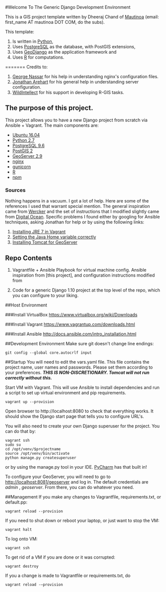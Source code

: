 #Welcome To The Generic Django Development Environment

This is a GIS project template written by Dheeraj Chand of [Mautinoa](http://www.mautinoa.com) (email: first_name AT mautinoa DOT COM, do the subs).

This template:

1. Is written in [Python](http://www.python.org),
2. Uses [PostgreSQL](http://www.postgresql.org) as the database, with PostGIS extensions,
3. Uses [GeoDjango](http://www.geodjango.org) as the application framework and
4. Uses [R](http://www.r-project.org) for computations.

=======
Credits to:

1. [George Nassar](https://github.com/gnassar) for his help in understanding nginx's configuration files.
2. [Jonathan Arehart](https://twitter.com/jonathanarehart) for his general help in understanding server configuration.
3. [WildIntellect](https://github.com/wildintellect/) for his support in developing R-GIS tasks.

## The purpose of this project.

This project allows you to have a new Django project from scratch via Ansible + Vagrant. The main components are:

- [Ubuntu 16.04](http://www.ubuntu.com)
- [Python 2.7](http://www.python.org)
- [PostgreSQL 9.6](http://www.postgresql.org)
- [PostGIS 2](http://www.postgis.net)
- [GeoServer 2.9](http:///www.geoserver.org)
- [nginx](http://www.nginx.org)
- [gunicorn](http://gunicorn-docs.readthedocs.org/en/19.3/)
- [R](http://www.r-project.org)
- [npm](http://www.npmjs.com)

### Sources

Nothing happens in a vacuum. I got a lot of help. Here are some of the references I used that warrant special mention. The general inspiration came from [Wercker](http://blog.wercker.com/2013/11/25/django-16-part3.html) and the set of instructions that I modified slightly came from [Digital Ocean](https://www.digitalocean.com/community/tutorials/how-to-set-up-django-with-postgres-nginx-and-gunicorn-on-ubuntu-16-04?comment=47694). Specific problems I found either by googling for Ansible techniques, asking Jonathan for help or by using the following links:


1. [Installing JRE 7 in Vagrant](https://gist.github.com/arturaz/5243940)
2. [Setting the Java Home variable correctly](https://www.digitalocean.com/community/tutorials/how-to-install-java-on-ubuntu-with-apt-get)
3. [Installing Tomcat for GeoServer](https://www.digitalocean.com/community/tutorials/how-to-install-apache-tomcat-7-on-ubuntu-14-04-via-apt-get)


## Repo Contents


1. Vagrantfile + Ansible Playbook for virtual machine config. Ansible inspiration from [this project], and configuration instructions modified from

2. Code for a generic Django 1.10 project at the top level of the repo, which you can configure to your liking.

##Host Environment

###Install VirtualBox
https://www.virtualbox.org/wiki/Downloads

###Install Vagrant
https://www.vagrantup.com/downloads.html

###Install Ansible
http://docs.ansible.com/intro_installation.html

##Development Environment
Make sure git doesn't change line endings:
```
git config --global core.autocrlf input
```

##Startup
You will need to edit the vars.yaml file. This file contains the project name, user names and passwords. Please set them according to your preferences. ***THIS IS NON-DISCRETIONARY. Tomcat will not run correctly without this.***

Start VM with Vagrant. This will use Ansible to install dependencies and run a script to set up virtual environment and pip requirements.
```
vagrant up --provision
```
Open browser to http://localhost:8080 to check that everything works. It should show the Django start page that tells you to configure URL's.

You will also need to create your own Django superuser for the project. You can do that by:

```
vagrant ssh
sudo su
cd /opt/venv/$projectname
source /opt/venv/bin/activate
python manage.py createsuperuser
```

or by using the manage.py tool in your IDE. [PyCharm](https://www.jetbrains.com/pycharm/) has that built in!

To configure your GeoServer, you will need to go to [http://localhost:8081/geoserver](http://localhost:8081/geoserver) and log in. The default credentials are *admin* , *geoserver*.  From there, you can do whatever you need.

##Management
If you make any changes to Vagrantfile, requirements.txt, or default.pp:
```
vagrant reload --provision
```
If you need to shut down or reboot your laptop, or just want to stop the VM:
```
vagrant halt
```
To log onto VM:
```
vagrant ssh
```
To get rid of a VM if you are done or it was corrupted:
```
vagrant destroy
```
If you a change is made to Vagrantfile or requirements.txt, do
```
vagrant reload -–provision

```

